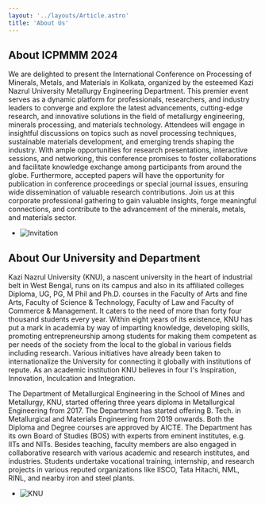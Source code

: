 ```yaml
---
layout: '../layouts/Article.astro'
title: 'About Us'
---
```


## About ICPMMM 2024

We are delighted to present the International Conference on Processing of Minerals, Metals, and Materials in Kolkata, organized by the esteemed Kazi Nazrul University Metallurgy Engineering Department. This premier event serves as a dynamic platform for professionals, researchers, and industry leaders to converge and explore the latest advancements, cutting-edge research, and innovative solutions in the field of metallurgy engineering, minerals processing, and materials technology. Attendees will engage in insightful discussions on topics such as novel processing techniques, sustainable materials development, and emerging trends shaping the industry. With ample opportunities for research presentations, interactive sessions, and networking, this conference promises to foster collaborations and facilitate knowledge exchange among participants from around the globe. Furthermore, accepted papers will have the opportunity for publication in conference proceedings or special journal issues, ensuring wide dissemination of valuable research contributions. Join us at this corporate professional gathering to gain valuable insights, forge meaningful connections, and contribute to the advancement of the minerals, metals, and materials sector.

- ![Invitation](/assets/images/invitation.webp)

## About Our University and Department

Kazi Nazrul University (KNU), a nascent university in the heart of industrial belt in West Bengal, runs on
its campus and also in its affiliated colleges Diploma, UG, PG, M Phil and Ph.D. courses in the Faculty of
Arts and fine Arts, Faculty of Science & Technology, Faculty of Law and Faculty of Commerce &
Management. It caters to the need of more than forty four thousand students every year. Within eight years
of its existence, KNU has put a mark in academia by way of imparting knowledge, developing skills,
promoting entrepreneurship among students for making them competent as per needs of the society from
the local to the global in various fields including research. Various initiatives have already been taken to
internationalize the University for connecting it globally with institutions of repute. As an academic
institution KNU believes in four I's Inspiration, Innovation, Inculcation and Integration.

The Department of Metallurgical Engineering in the School of Mines and Metallurgy, KNU, started offering
three years diploma in Metallurgical Engineering from 2017. The Department has started offering B. Tech.
in Metallurgical and Materials Engineering from 2019 onwards. Both the Diploma and Degree courses are
approved by AICTE. The Department has its own Board of Studies (BOS) with experts from eminent
institutes, e.g. IITs and NITs. Besides teaching, faculty members are also engaged in collaborative research
with various academic and research institutes, and industries. Students undertake vocational training,
internship, and research projects in various reputed organizations like IISCO, Tata Hitachi, NML, RINL,
and nearby iron and steel plants.

- ![KNU](/assets/images/knu.webp)
